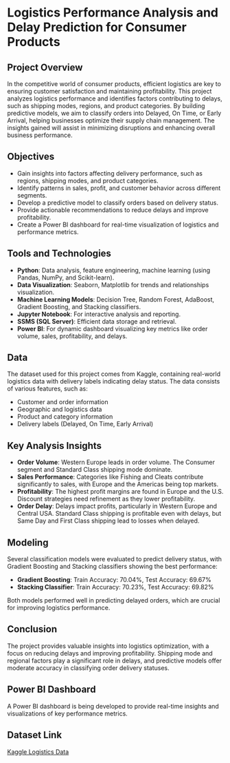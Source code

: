 # Logistics Performance Analysis and Delay Prediction for Consumer Products

## Project Overview
In the competitive world of consumer products, efficient logistics are key to ensuring customer satisfaction and maintaining profitability. This project analyzes logistics performance and identifies factors contributing to delays, such as shipping modes, regions, and product categories. By building predictive models, we aim to classify orders into Delayed, On Time, or Early Arrival, helping businesses optimize their supply chain management. The insights gained will assist in minimizing disruptions and enhancing overall business performance.

## Objectives
- Gain insights into factors affecting delivery performance, such as regions, shipping modes, and product categories.
- Identify patterns in sales, profit, and customer behavior across different segments.
- Develop a predictive model to classify orders based on delivery status.
- Provide actionable recommendations to reduce delays and improve profitability.
- Create a Power BI dashboard for real-time visualization of logistics and performance metrics.

## Tools and Technologies
- **Python**: Data analysis, feature engineering, machine learning (using Pandas, NumPy, and Scikit-learn).
- **Data Visualization**: Seaborn, Matplotlib for trends and relationships visualization.
- **Machine Learning Models**: Decision Tree, Random Forest, AdaBoost, Gradient Boosting, and Stacking classifiers.
- **Jupyter Notebook**: For interactive analysis and reporting.
- **SSMS (SQL Server)**: Efficient data storage and retrieval.
- **Power BI**: For dynamic dashboard visualizing key metrics like order volume, sales, profitability, and delays.

## Data
The dataset used for this project comes from Kaggle, containing real-world logistics data with delivery labels indicating delay status. The data consists of various features, such as:
- Customer and order information
- Geographic and logistics data
- Product and category information
- Delivery labels (Delayed, On Time, Early Arrival)

## Key Analysis Insights
- **Order Volume**: Western Europe leads in order volume. The Consumer segment and Standard Class shipping mode dominate.
- **Sales Performance**: Categories like Fishing and Cleats contribute significantly to sales, with Europe and the Americas being top markets.
- **Profitability**: The highest profit margins are found in Europe and the U.S. Discount strategies need refinement as they lower profitability.
- **Order Delay**: Delays impact profits, particularly in Western Europe and Central USA. Standard Class shipping is profitable even with delays, but Same Day and First Class shipping lead to losses when delayed.

## Modeling
Several classification models were evaluated to predict delivery status, with Gradient Boosting and Stacking classifiers showing the best performance:
- **Gradient Boosting**: Train Accuracy: 70.04%, Test Accuracy: 69.67%
- **Stacking Classifier**: Train Accuracy: 70.23%, Test Accuracy: 69.82%
  
Both models performed well in predicting delayed orders, which are crucial for improving logistics performance.

## Conclusion
The project provides valuable insights into logistics optimization, with a focus on reducing delays and improving profitability. Shipping mode and regional factors play a significant role in delays, and predictive models offer moderate accuracy in classifying order delivery statuses.

## Power BI Dashboard
A Power BI dashboard is being developed to provide real-time insights and visualizations of key performance metrics.

## Dataset Link
[Kaggle Logistics Data](https://www.kaggle.com/datasets/pushpitkamboj/logistics-data-containing-real-world-data)
